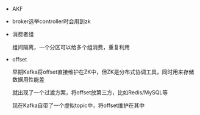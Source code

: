 - AKF

- broker选举controller时会用到zk

- 消费者组

  组间隔离，一个分区可以给多个组消费，重复利用

- offset

  早期Kafka将offset直接维护在ZK中，但ZK是分布式协调工具，同时用来存储数据用性能差

  就出现了一个过渡方案，将offset放第三方，比如Redis/MySQL等

  现在Kafka自带了一个虚拟topic中，将offset维护在其中

